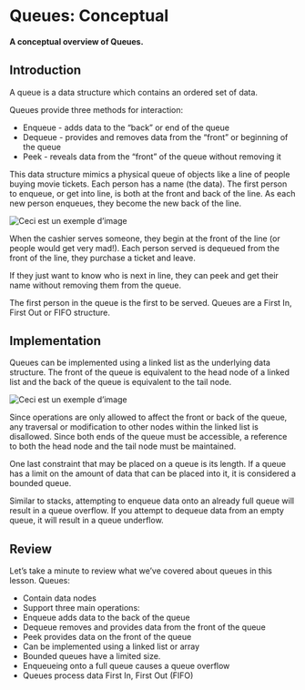 # Queues: Conceptual
#### A conceptual overview of Queues.

## Introduction
A queue is a data structure which contains an ordered set of data.

Queues provide three methods for interaction:

- Enqueue - adds data to the “back” or end of the queue
- Dequeue - provides and removes data from the “front” or beginning of the queue
- Peek - reveals data from the “front” of the queue without removing it

This data structure mimics a physical queue of objects like a line of people buying movie tickets. Each person has a name (the data). The first person to enqueue, or get into line, is both at the front and back of the line. As each new person enqueues, they become the new back of the line.

![Ceci est un exemple d’image](https://content.codecademy.com/courses/learn-queues-general/movie_line.gif)


When the cashier serves someone, they begin at the front of the line (or people would get very mad!). Each person served is dequeued from the front of the line, they purchase a ticket and leave.

If they just want to know who is next in line, they can peek and get their name without removing them from the queue.

The first person in the queue is the first to be served. Queues are a First In, First Out or FIFO structure.

## Implementation

Queues can be implemented using a linked list as the underlying data structure. The front of the queue is equivalent to the head node of a linked list and the back of the queue is equivalent to the tail node.

![Ceci est un exemple d’image](https://content.codecademy.com/courses/learn-queues-general/queue_linked_list.svg)

Since operations are only allowed to affect the front or back of the queue, any traversal or modification to other nodes within the linked list is disallowed. Since both ends of the queue must be accessible, a reference to both the head node and the tail node must be maintained.

One last constraint that may be placed on a queue is its length. If a queue has a limit on the amount of data that can be placed into it, it is considered a bounded queue.

Similar to stacks, attempting to enqueue data onto an already full queue will result in a queue overflow. If you attempt to dequeue data from an empty queue, it will result in a queue underflow.

## Review

Let’s take a minute to review what we’ve covered about queues in this lesson.
Queues:

- Contain data nodes
- Support three main operations:
- Enqueue adds data to the back of the queue
- Dequeue removes and provides data from the front of the queue
- Peek provides data on the front of the queue
- Can be implemented using a linked list or array
- Bounded queues have a limited size.
- Enqueueing onto a full queue causes a queue overflow
- Queues process data First In, First Out (FIFO)